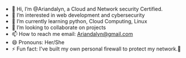 - 👋 Hi, I’m @Ariandalyn, a Cloud and Network security Certified.
- 👀 I’m interested in web development and cybersecurity 
- 🌱 I’m currently learning python, Cloud Computing, Linux
- 💞️ I’m looking to collaborate on projects
- 📫 How to reach me email: Ariandalyn@gmail.com
- 😄 Pronouns: Her/She
- ⚡ Fun fact: I've built my own personal firewall to protect my network.🤭

<!---
Ariandalyn/Ariandalyn is a ✨ special ✨ repository because its `README.md` (this file) appears on your GitHub profile.
You can click the Preview link to take a look at your changes.
--->
